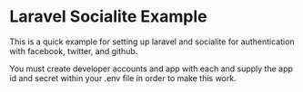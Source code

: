 # Laravel Socialite Example

This is a quick example for setting up laravel and socialite for 
authentication with facebook, twitter, and github.


You must create developer accounts and app with each and supply the 
app id and secret within your .env file in order to make this work.
